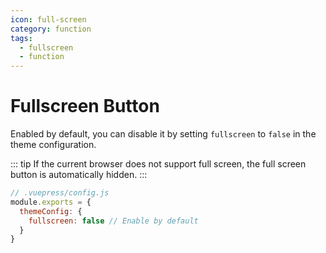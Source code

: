 ```yaml
---
icon: full-screen
category: function
tags:
  - fullscreen
  - function
---
```


# Fullscreen Button

Enabled by default, you can disable it by setting `fullscreen` to `false` in the theme configuration.

::: tip
If the current browser does not support full screen, the full screen button is automatically hidden.
:::

```js {4}
// .vuepress/config.js
module.exports = {
  themeConfig: {
    fullscreen: false // Enable by default
  }
}
```

